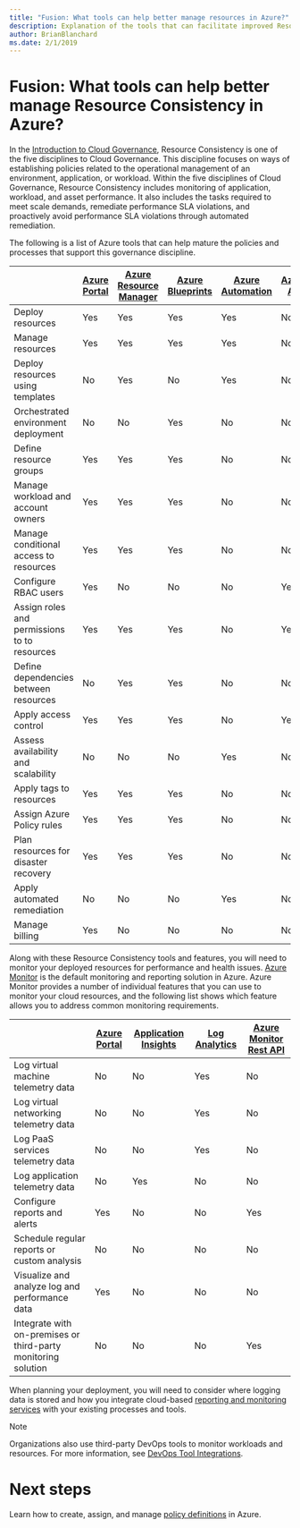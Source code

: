 ```yaml
---
title: "Fusion: What tools can help better manage resources in Azure?"
description: Explanation of the tools that can facilitate improved Resource Consistency in Azure
author: BrianBlanchard
ms.date: 2/1/2019
---
```


<!-- markdownlint-disable MD026 -->

# Fusion: What tools can help better manage Resource Consistency in Azure?

In the [Introduction to Cloud Governance](../overview.md), Resource Consistency is one of the five disciplines to Cloud Governance. This discipline focuses on ways of establishing policies related to the operational management of an environment, application, or workload. Within the five disciplines of Cloud Governance, Resource Consistency includes monitoring of application, workload, and asset performance. It also includes the tasks required to meet scale demands, remediate performance SLA violations, and proactively avoid performance SLA violations through automated remediation.

The following is a list of Azure tools that can help mature the policies and processes that support this governance discipline.

|    | [Azure Portal](https://azure.microsoft.com/features/azure-portal/)  | [Azure Resource Manager](/azure/azure-resource-manager/resource-group-overview)  | [Azure Blueprints](/azure/governance/blueprints/overview) | [Azure Automation](/azure/automation/automation-intro) | [Azure AD](/azure/active-directory/fundamentals/active-directory-whatis) |
|---------|---------|---------|---------|---------|---------|
| Deploy resources                             | Yes | Yes | Yes | Yes | No  |
| Manage resources                             | Yes | Yes | Yes | Yes | No  |
| Deploy resources using templates             | No  | Yes | No  | Yes | No  |
| Orchestrated environment deployment          | No  | No  | Yes | No  | No  |
| Define resource groups                       | Yes | Yes | Yes | No  | No  |
| Manage workload and account owners           | Yes | Yes | Yes | No  | No  |
| Manage conditional access to resources       | Yes | Yes | Yes | No  | No  |
| Configure RBAC users                         | Yes | No  | No  | No  | Yes |
| Assign roles and permissions to to resources | Yes | Yes | Yes | No  | Yes |
| Define dependencies between resources        | No  | Yes | Yes | No  | No  |
| Apply access control                         | Yes | Yes | Yes | No  | Yes |
| Assess availability and scalability          | No  | No  | No  | Yes | No  |
| Apply tags to resources                      | Yes | Yes | Yes | No  | No  |
| Assign Azure Policy rules                    | Yes | Yes | Yes | No  | No  |
| Plan resources for disaster recovery         | Yes | Yes | Yes | No  | No  |
| Apply automated remediation                  | No  | No  | No  | Yes | No  |
| Manage billing                               | Yes | No  | No  | No  | No  |

Along with these Resource Consistency tools and features, you will need to monitor your deployed resources for performance and health issues. [Azure Monitor](/azure/azure-monitor/overview) is the default monitoring and reporting solution in Azure. Azure Monitor provides a number of individual features that you can use to monitor your cloud resources, and the following list shows which feature allows you to address common monitoring requirements.

|                                                    | [Azure Portal](https://azure.microsoft.com/features/azure-portal/) | [Application Insights](/azure/application-insights/app-insights-overview) | [Log Analytics](/azure/azure-monitor/log-query/log-query-overview) | [Azure Monitor Rest API](/rest/api/monitor/) |
|----------------------------------------------------|--------------|----------------------|---------------|------------------------|
| Log virtual machine telemetry data                 | No           | No                   | Yes           | No                     |
| Log virtual networking telemetry data              | No           | No                   | Yes           | No                     |
| Log PaaS services telemetry data                   | No           | No                   | Yes           | No                     |
| Log application telemetry data                     | No           | Yes                  | No            | No                     |
| Configure reports and alerts                       | Yes          | No                   | No            | Yes                    |
| Schedule regular reports or custom analysis        | No           | No                   | No            | No                     |
| Visualize and analyze log and performance data     | Yes          | No                   | No            | No                     |
| Integrate with on-premises or third-party monitoring solution     | No           | No                   | No            | Yes                    |

When planning your deployment, you will need to consider where logging data is stored and how you integrate cloud-based [reporting and monitoring services](../../decision-guides/log-and-report/overview.md) with your existing processes and tools.

> [!NOTE]
> Organizations also use third-party DevOps tools to monitor workloads and resources. For more information, see [DevOps Tool Integrations](https://azure.microsoft.com/products/devops-tool-integrations/).

# Next steps

Learn how to create, assign, and manage [policy definitions](/azure/governance/policy/) in Azure.

<!-- markdownlint-enable MD026 -->
